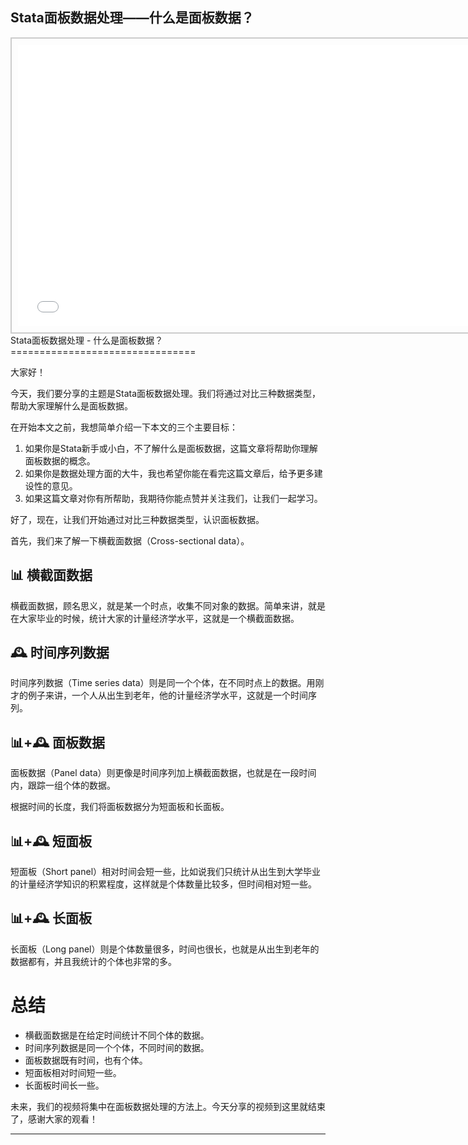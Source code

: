 ## Stata面板数据处理——什么是面板数据？
<div style="text-align: center;">
  <div style="border: 2px solid #ccc; padding: 10px; display: inline-block;">
<iframe src="//player.bilibili.com/player.html?bvid=BV1y741127iq&page=1" scrolling="no" border="0" frameborder="no" framespacing="0" allowfullscreen="true" style="width: 750px; height: 450px;"></iframe>  </div>
</div>
Stata面板数据处理 - 什么是面板数据？
================================

大家好！

今天，我们要分享的主题是Stata面板数据处理。我们将通过对比三种数据类型，帮助大家理解什么是面板数据。

在开始本文之前，我想简单介绍一下本文的三个主要目标：

1. 如果你是Stata新手或小白，不了解什么是面板数据，这篇文章将帮助你理解面板数据的概念。
2. 如果你是数据处理方面的大牛，我也希望你能在看完这篇文章后，给予更多建设性的意见。
3. 如果这篇文章对你有所帮助，我期待你能点赞并关注我们，让我们一起学习。

好了，现在，让我们开始通过对比三种数据类型，认识面板数据。

首先，我们来了解一下横截面数据（Cross-sectional data）。

📊 横截面数据
-----------

横截面数据，顾名思义，就是某一个时点，收集不同对象的数据。简单来讲，就是在大家毕业的时候，统计大家的计量经济学水平，这就是一个横截面数据。

🕰️ 时间序列数据
--------------

时间序列数据（Time series data）则是同一个个体，在不同时点上的数据。用刚才的例子来讲，一个人从出生到老年，他的计量经济学水平，这就是一个时间序列。

📊+🕰️ 面板数据
------------

面板数据（Panel data）则更像是时间序列加上横截面数据，也就是在一段时间内，跟踪一组个体的数据。

根据时间的长度，我们将面板数据分为短面板和长面板。

📊+🕰️ 短面板
----------

短面板（Short panel）相对时间会短一些，比如说我们只统计从出生到大学毕业的计量经济学知识的积累程度，这样就是个体数量比较多，但时间相对短一些。

📊+🕰️ 长面板
----------

长面板（Long panel）则是个体数量很多，时间也很长，也就是从出生到老年的数据都有，并且我统计的个体也非常的多。

总结
====

* 横截面数据是在给定时间统计不同个体的数据。
* 时间序列数据是同一个个体，不同时间的数据。
* 面板数据既有时间，也有个体。
* 短面板相对时间短一些。
* 长面板时间长一些。

未来，我们的视频将集中在面板数据处理的方法上。今天分享的视频到这里就结束了，感谢大家的观看！
- - - - - -
